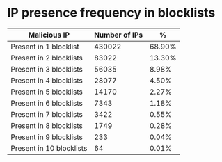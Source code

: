 # IP presence frequency in blocklists
| Malicious IP | Number of IPs | % |
|----|----|----|
| Present in 1 blocklist | 430022 | 68.90% |
| Present in 2 blocklists | 83022 | 13.30% |
| Present in 3 blocklists | 56035 | 8.98% |
| Present in 4 blocklists | 28077 | 4.50% |
| Present in 5 blocklists | 14170 | 2.27% |
| Present in 6 blocklists | 7343 | 1.18% |
| Present in 7 blocklists | 3422 | 0.55% |
| Present in 8 blocklists | 1749 | 0.28% |
| Present in 9 blocklists | 233 | 0.04% |
| Present in 10 blocklists | 64 | 0.01% |
